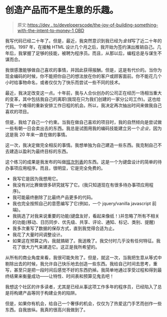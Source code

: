 # 创造产品而不是生意的乐趣。

> 原文:[https://dev . to/developerscode/the-joy-of-building-something-with-the-intent-to-money-1 OBD](https://dev.to/developerscode/the-joy-of-building-something-with-no-intention-of-making-money-1obd)

我写代码已经二十年了。但是，最近，我突然意识到我已经为*金钱*写了近二十年的代码。1997 年，在接触 HTML 设计几个月之后，我开始为签约演出推销自己。几年后，我掌握了足够的技能，被聘为程序员。而且，从那以后，编程总是与谋生不谋而合。

我很感激能够做自己喜欢的事情，并因此获得报酬。但是，这是有代价的。当你为现金编码的时候，你不能把你自己的想法放在你的客户或顾客面前。你不能花几个小时给事物命名，或者仅仅为了快乐而尝试一些不同的技术。

最近，我决定改变这一点。十年前，我与人合伙创办的公司正在经历一场相当重大的变革，其中包括我自己的离职(我现在只为我们创建的一家分公司工作)。这也给了我一个难得的重新安排工作日程的机会。所以，我决定再次抽出时间来做我自己喜欢的项目。

但是，我给了自己一个约束。当我在做自己喜欢的项目时，我的自然倾向是尝试做一些有朝一日会卖出去的东西。我总是试图用我的编码技能建立另一个*企业*，因为这是我 20 年来一直在做的事情。

这一次，我决定做完全相反的事情。我想单独为自己建造一些东西。我克制自己不去建造以盈利为最终目标的东西。

这个练习的成果是我发布的叫做[班次列表](https://shiftlist.io)的东西。这是一个为键盘设计的简单的待办事项应用程序。而且，很明显，它是完全免费的。

*   我写它是因为我想用它。
*   我没有对比赛做很多研究就写了它。(我只知道现在有很多待办事项应用程序)。
*   我可能最终删除了比最终产品更多的代码。
*   我也完全按照自己的意愿编写了它(例如，一个 jquery/vanilla javascript 前端)。
*   我挑选了对我来说重要的功能(键盘友好，看起来像纸！)并忽略了所有不相关的功能(移动、日历同步、优先级、共享、评论、通知、标记、类别、提醒)
*   我多次重写了数据的保存方式，直到我觉得合适为止。
*   我花了大量时间调整设计。
*   如果这在预算之内，我就搞砸了。我送晚了。我交付时几乎没有任何特征。我花了很大力气来建造它。这正是我所希望的。

从所有的商业角度来看，我很可能失败了。但是，就这一次，当我把生意从等式中剔除出去的时候，我允许自己快乐地去创造一些东西。我给自己时间去思考，重写，甚至只是把一段时间后感觉不好的东西扔掉。我简单地通过享受过程和得到最终结果来衡量成功——让特性、时间表和预算见鬼去吧！

我想这个社区的许多读者，尤其是已经从事这项工作多年的程序员，已经陷入了总是将构建产品等同于构建业务的陷阱。

但是，如果你有机会，给自己一个奢侈的机会，仅仅为了热爱这门手艺而创作一些东西。自我放纵。我真的很高兴我做到了。